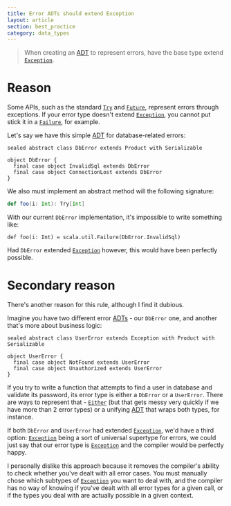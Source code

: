 ```yaml
---
title: Error ADTs should extend Exception
layout: article
section: best_practice
category: data_types
---
```


> When creating an [ADT] to represent errors, have the base type extend [`Exception`].

# Reason

Some APIs, such as the standard [`Try`] and [`Future`], represent errors through exceptions. If your error type doesn't extend [`Exception`], you cannot put stick it in a [`Failure`], for example.

Let's say we have this simple [ADT] for database-related errors:

```tut:silent
sealed abstract class DbError extends Product with Serializable

object DbError {
  final case object InvalidSql extends DbError
  final case object ConnectionLost extends DbError
}
```

We also must implement an abstract method will the following signature:

```scala
def foo(i: Int): Try[Int]
```

With our current `DbError` implementation, it's impossible to write something like:

```tut:book:fail
def foo(i: Int) = scala.util.Failure(DbError.InvalidSql)
```

Had `DbError` extended [`Exception`] however, this would have been perfectly possible.

# Secondary reason

There's another reason for this rule, although I find it dubious.

Imagine you have two different error [ADTs][ADT] - our `DbError` one, and another that's more about business logic:

```tut:silent
sealed abstract class UserError extends Exception with Product with Serializable

object UserError {
  final case object NotFound extends UserError
  final case object Unauthorized extends UserError
}
```

If you try to write a function that attempts to find a user in database and validate its password, its error type is either a `DbError` or a `UserError`. There are ways to represent that - [`Either`] (but that gets messy very quickly if we have more than 2 error types) or a unifying [ADT] that wraps both types, for instance.

If both `DbError` and `UserError` had extended [`Exception`], we'd have a third option: [`Exception`] being a sort of universal supertype for errors, we could just say that our error type is [`Exception`] and the compiler would be perfectly happy.

I personally dislike this approach because it removes the compiler's ability to check whether you've dealt with all error cases. You must manually chose which subtypes of [`Exception`] you want to deal with, and the compiler has no way of knowing if you've dealt with all error types for a given call, or if the types you deal with are actually possible in a given context.

[`Exception`]:https://docs.oracle.com/javase/8/docs/api/index.html?java/lang/Exception.html
[`Try`]:https://www.scala-lang.org/api/2.12.8/scala/util/Try.html
[`Future`]:https://www.scala-lang.org/api/2.12.8/scala/concurrent/Future.html
[`Failure`]:https://www.scala-lang.org/api/2.12.8/scala/util/Failure.html
[`Either`]:https://www.scala-lang.org/api/2.12.8/scala/util/Either.html
[ADT]:../definitions/adt.html
